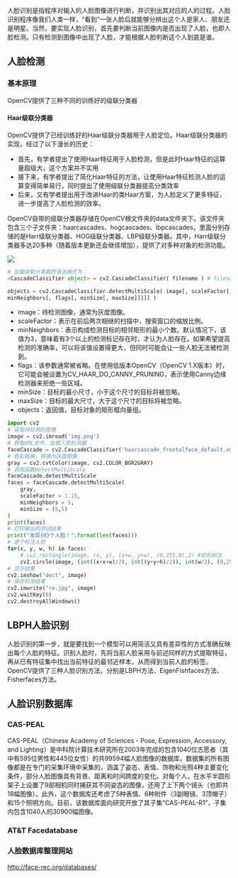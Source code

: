 人脸识别是指程序对输入的人脸图像进行判断，并识别出其对应的人的过程。人脸识别程序像我们人类一样，“看到”一张人脸后就能够分辨出这个人是家人、朋友还是明星。当然，要实现人脸识别，首先要判断当前图像内是否出现了人脸，也即人脸检测。只有检测到图像中出现了人脸，才能根据人脸判断这个人到底是谁。
## 人脸检测
### 基本原理
OpenCV提供了三种不同的训练好的级联分类器
#### Haar级联分类器
OpenCV提供了已经训练好的Haar级联分类器用于人脸定位。Haar级联分类器的实现，经过了以下漫长的历史：

+ 首先，有学者提出了使用Haar特征用于人脸检测，但是此时Haar特征的运算量超级大，这个方案并不实用
+ 接下来，有学者提出了简化Haar特征的方法，让使用Haar特征检测人脸的运算变得简单易行，同时提出了使用级联分类器提高分类效率
+ 后来，又有学者提出用于改进Haar的类Haar方案，为人脸定义了更多特征，进一步提高了人脸检测的效率。

OpenCV自带的级联分类器存储在OpenCV根文件夹的data文件夹下。该文件夹包含三个子文件夹：haarcascades、hogcascades、lbpcascades，里面分别存储的是Harr级联分类器、HOG级联分类器、LBP级联分类器。其中，Harr级联分类器多达20多种（随着版本更新还会继续增加），提供了对多种对象的检测功能。

![](https://cdn.staticaly.com/gh/abottleofmilk/CDN@master/img/20221210083157.png)

```python
# 加载级联分类器的语法格式为：
<CascadeClassifier object> = cv2.CascadeClassifier( filename ) # filename是分类器的路径和名称。 # 直接在网络上找到相应XML文件，下载并使用。

objects = cv2.CascadeClassifier.detectMultiScale( image[, scaleFactor[,
minNeighbors[, flags[, minSize[, maxSize]]]]] )
```

+ image：待检测图像，通常为灰度图像。
+ scaleFactor：表示在前后两次相继的扫描中，搜索窗口的缩放比例。
+ minNeighbors：表示构成检测目标的相邻矩形的最小个数。默认情况下，该值为3，意味着有3个以上的检测标记存在时，才认为人脸存在。如果希望提高检测的准确率，可以将该值设置得更大，但同时可能会让一些人脸无法被检测到。
+ flags：该参数通常被省略。在使用低版本OpenCV（OpenCV 1.X版本）时，它可能会被设置为CV_HAAR_DO_CANNY_PRUNING，表示使用Canny边缘检测器来拒绝一些区域。
+ minSize：目标的最小尺寸，小于这个尺寸的目标将被忽略。
+ maxSize：目标的最大尺寸，大于这个尺寸的目标将被忽略。
+ objects：返回值，目标对象的矩形框向量组。
  
```python
import cv2
# 读取待检测的图像
image = cv2.imread('img.png')
# 获取XML文件，加载人脸检测器
faceCascade = cv2.CascadeClassifier('haarcascade_frontalface_default.xml')
# 色彩转换，转换为灰度图像
gray = cv2.cvtColor(image, cv2.COLOR_BGR2GRAY)
# 调用函数detectMultiScale
faceCascade.detectMultiScale
faces = faceCascade.detectMultiScale(
    gray,
    scaleFactor = 1.15,
    minNeighbors = 5,
    minSize = (5,5)
)
print(faces)
# 打印输出的测试结果
print("发现{0}个人脸！".format(len(faces)))
# 逐个标注人脸
for(x, y, w, h) in faces:
    # cv2.rectangle(image, (x, y), (x+w, y+w), (0,255,0),2) #矩形标注
    cv2.circle(image, (int((x+x+w)/2), int((y+y+h)/2)), int(w/2), (0,255,0),2)
# 显示结果
cv2.imshow("dect", image)
# 保存检测结果
cv2.imwrite("re.jpg", image)
cv2.waitKey(0)
cv2.destroyAllWindows()
```
## LBPH人脸识别
人脸识别的第一步，就是要找到一个模型可以用简洁又具有差异性的方式准确反映出每个人脸的特征。识别人脸时，先将当前人脸采用与前述同样的方式提取特征，再从已有特征集中找出当前特征的最邻近样本，从而得到当前人脸的标签。OpenCV提供了三种人脸识别方法，分别是LBPH方法、EigenFishfaces方法、Fisherfaces方法。

## 人脸识别数据库
### CAS-PEAL
CAS-PEAL（Chinese Academy of Sciences - Pose, Expression, Accessory, and Lighting）是中科院计算技术研究所在2003年完成的包含1040位志愿者（其中有595位男性和445位女性）的共99594幅人脸图像的数据库。数据集的所有图像都是在专门的采集环境中采集的，涵盖了姿态、表情、饰物和光照4种主要变化条件，部分人脸图像具有背景、距离和时间跨度的变化。对每个人，在水平半圆形架子上设置了9部相机同时捕获其不同姿态的图像，还用了上下两个镜头（也即共18幅图像）。此外，这个数据库还考虑了5种表情、6种附件（3副眼镜、3顶帽子）和15个照明方向。目前，该数据库面向研究开放了其子集“CAS-PEAL-R1”，子集内包含1040人的30900幅图像。
### AT&T Facedatabase
### 人脸数据库整理网站
http://face-rec.org/databases/